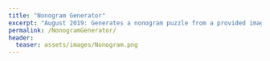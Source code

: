 ```yaml
---
title: "Nonogram Generator"
excerpt: "August 2019: Generates a nonogram puzzle from a provided image"
permalink: /NonogramGenerator/
header:
  teaser: assets/images/Nonogram.png
---
```


